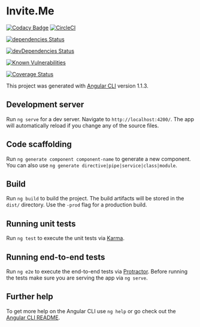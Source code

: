 # Invite.Me

[![Codacy Badge](https://api.codacy.com/project/badge/Grade/a31f5c8a7e0c4d69a4eba4fcc0de5bc3)](https://www.codacy.com/app/davidpvilaca/convite-web?utm_source=github.com&utm_medium=referral&utm_content=ifhack/convite-web&utm_campaign=badger)
[![CircleCI](https://circleci.com/gh/ifhack/convite-web/tree/develop.svg?style=svg)](https://circleci.com/gh/ifhack/convite-web/tree/develop)

[![dependencies Status](https://david-dm.org/ifhack/convite-web/status.svg)](https://david-dm.org/ifhack/convite-web)

[![devDependencies Status](https://david-dm.org/ifhack/convite-web/dev-status.svg)](https://david-dm.org/ifhack/convite-web?type=dev)

[![Known Vulnerabilities](https://snyk.io/test/github/ifhack/convite-web/badge.svg)](https://snyk.io/test/github/ifhack/convite-web)

[![Coverage Status](https://coveralls.io/repos/github/ifhack/convite-web/badge.svg?branch=develop)](https://coveralls.io/github/ifhack/convite-web?branch=develop)

This project was generated with [Angular CLI](https://github.com/angular/angular-cli) version 1.1.3.

## Development server

Run `ng serve` for a dev server. Navigate to `http://localhost:4200/`. The app will automatically reload if you change any of the source files.

## Code scaffolding

Run `ng generate component component-name` to generate a new component. You can also use `ng generate directive|pipe|service|class|module`.

## Build

Run `ng build` to build the project. The build artifacts will be stored in the `dist/` directory. Use the `-prod` flag for a production build.

## Running unit tests

Run `ng test` to execute the unit tests via [Karma](https://karma-runner.github.io).

## Running end-to-end tests

Run `ng e2e` to execute the end-to-end tests via [Protractor](http://www.protractortest.org/).
Before running the tests make sure you are serving the app via `ng serve`.

## Further help

To get more help on the Angular CLI use `ng help` or go check out the [Angular CLI README](https://github.com/angular/angular-cli/blob/master/README.md).

